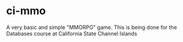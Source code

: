 # ci-mmo
A very basic and simple "MMORPG" game. This is being done for the Databases course at California State Channel Islands
